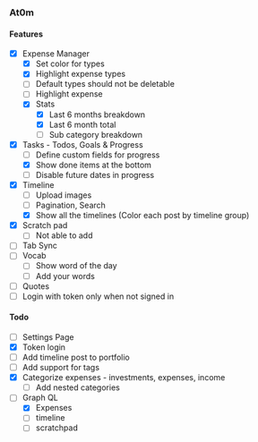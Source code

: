 ### At0m

#### Features

- [x] Expense Manager
  - [x] Set color for types
  - [x] Highlight expense types
  - [ ] Default types should not be deletable
  - [ ] Highlight expense
  - [x] Stats
    - [x] Last 6 months breakdown
    - [x] Last 6 month total
    - [ ] Sub category breakdown
- [x] Tasks - Todos, Goals & Progress
  - [ ] Define custom fields for progress
  - [x] Show done items at the bottom
  - [ ] Disable future dates in progress
- [x] Timeline
  - [ ] Upload images
  - [ ] Pagination, Search
  - [x] Show all the timelines (Color each post by timeline group)
- [x] Scratch pad
  - [ ] Not able to add
- [ ] Tab Sync
- [ ] Vocab
  - [ ] Show word of the day
  - [ ] Add your words
- [ ] Quotes
- [ ] Login with token only when not signed in

#### Todo

- [ ] Settings Page
- [x] Token login
- [ ] Add timeline post to portfolio
- [ ] Add support for tags
- [x] Categorize expenses - investments, expenses, income
  - [ ] Add nested categories
- [ ] Graph QL
  - [x] Expenses
  - [ ] timeline
  - [ ] scratchpad
